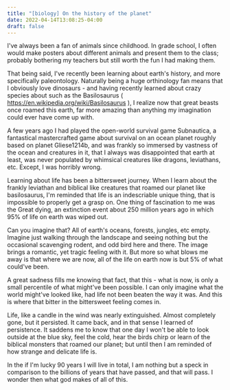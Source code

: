 ```yaml
---
title: "[biology] On the history of the planet"
date: 2022-04-14T13:08:25-04:00
draft: false
---
```


I've always been a fan of animals since childhood. In grade school, I often would make posters about different animals and present them to the class; probably bothering my teachers but still worth the fun I had making them.

That being said, I've recently been learning about earth's history, and more specifically paleontology. Naturally being a huge orthinology fan means that I obviously love dinosaurs - and having recently learned about crazy species about such as the Basilosaurus ( https://en.wikipedia.org/wiki/Basilosaurus ), I realize now that great beasts once roamed this earth, far more amazing than anything my imagination could ever have come up with.

A few years ago I had played the open-world survival game Subnautica, a fantastical mastercrafted game about survival on an ocean planet roughly based on planet Gliese1214b, and was frankly so immersed by vastness of the ocean and creatures in it, that I always was disappointed that earth at least, was never populated by whimsical creatures like dragons, leviathans, etc. Except, I was horribly wrong.

Learning about life has been a bittersweet journey. When I learn about the frankly leviathan and biblical like creatures that roamed our planet like basilosaurus, I'm reminded that life is an indescriable unique thing, that is impossible to properly get a grasp on. One thing of fascination to me was the Great dying, an extinction event about 250 million years ago in which 95% of life on earth was wiped out.

Can you imagine that? All of earth's oceans, forests, jungles, etc empty. Imagine just walking through the landscape and seeing nothing but the occasional scavenging rodent, and odd bird here and there. The image brings a romantic, yet tragic feeling with it.
But more so what blows me away is that where we are now, all of the life on earth now is but 5% of what could've been.

A great sadness fills me knowing that fact, that this - what is now, is only a small percentile of what might've been possible. I can only imagine what the world might've looked like, had life not been beaten the way it was. And this is where that bitter in the bittersweet feeling comes in.

Life, like a candle in the wind was nearly extinguished. Almost completely gone, but it persisted. It came back, and in that sense I learned of persistence. It saddens me to know that one day I won't be able to look outside at the blue sky, feel the cold, hear the birds chirp or learn of the biblical monsters that roamed our planet; but until then I am reminded of how strange and delicate life is.

In the if I'm lucky 90 years I will live in total, I am nothing but a speck in comparison to the billions of years that have passed, and that will pass. I wonder then what god makes of all of this.
